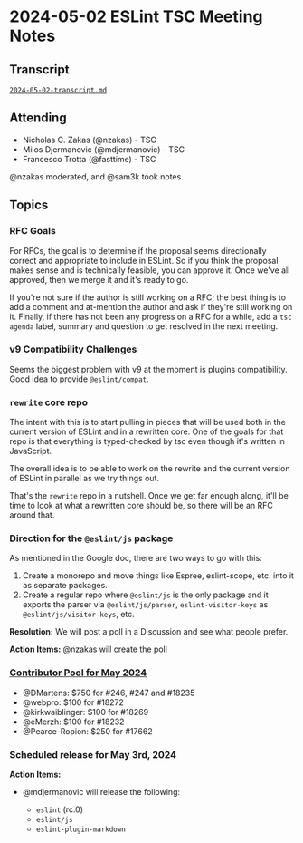 # 2024-05-02 ESLint TSC Meeting Notes

## Transcript

[`2024-05-02-transcript.md`](2024-05-02-transcript.md)

## Attending

- Nicholas C. Zakas (@nzakas) - TSC
- Milos Djermanovic (@mdjermanovic) - TSC
- Francesco Trotta (@fasttime) - TSC

@nzakas moderated, and @sam3k took notes.

## Topics

### RFC Goals

For RFCs, the goal is to determine if the proposal seems directionally correct and appropriate to include in ESLint. So if you think the proposal makes sense and is technically feasible, you can approve it. Once we've all approved, then we merge it and it's ready to go.

If you're not sure if the author is still working on a RFC; the best thing is to add a comment and at-mention the author and ask if they're still working on it. Finally, if there has not been any progress on a RFC for a while, add a `tsc agenda` label, summary and question to get resolved in the next meeting.

### v9 Compatibility Challenges
Seems the biggest problem with v9 at the moment is plugins compatibility. Good idea to provide `@eslint/compat`.

### `rewrite` core repo
The intent with this is to start pulling in pieces that will be used both in the current version of ESLint and in a rewritten core. One of the goals for that repo is that everything is typed-checked by tsc even though it's written in JavaScript.

The overall idea is to be able to work on the rewrite and the current version of ESLint in parallel as we try things out.

That's the `rewrite` repo in a nutshell. Once we get far enough along, it'll be time to look at what a rewritten core should be, so there will be an RFC around that.

### Direction for the `@eslint/js` package

As mentioned in the Google doc, there are two ways to go with this:

1. Create a monorepo and move things like Espree, eslint-scope, etc. into it as separate packages.
2. Create a regular repo where `@eslint/js` is the only package and it exports the parser via `@eslint/js/parser`, `eslint-visitor-keys` as `@eslint/js/visitor-keys`, etc.

**Resolution:** We will post a poll in a Discussion and see what people prefer.

**Action Items:** @nzakas will create the poll

### [Contributor Pool for May 2024](https://github.com/issues?q=org%3Aeslint+label%3A%22contributor+pool%22+merged%3A2024-04-01..2024-04-30)

- @DMartens: $750 for #246, #247 and #18235
- @webpro: $100 for #18272
- @kirkwaiblinger: $100 for #18269
- @eMerzh: $100 for #18232
- @Pearce-Ropion: $250 for #17662

### Scheduled release for May 3rd, 2024

**Action Items:**

- @mdjermanovic will release the following:

  - `eslint` (rc.0)
  - `eslint/js`
  - `eslint-plugin-markdown`


 


